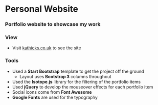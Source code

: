 # Personal Website
### Portfolio website to showcase my work

### View

* Visit [kathicks.co.uk](http://kathicks.co.uk) to see the site

### Tools

* Used a **Start Bootstrap** template to get the project off the ground
  * Layout uses **Bootstrap 3** columns throughout
* Used the **Isotope.js** library for the filtering of the portfolio items
* Used **jQuery** to develop the mouseover effects for each portfolio item
* Social icons come from **Font Awesome**
* **Google Fonts** are used for the typography

